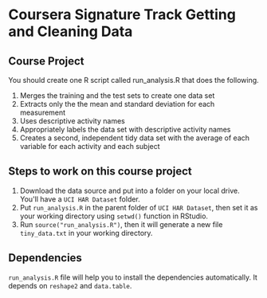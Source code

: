 # Coursera  Signature Track Getting and Cleaning Data

## Course Project

You should create one R script called run_analysis.R that does the following.

1. Merges the training and the test sets to create one data set
2. Extracts only the the mean and standard deviation for each measurement
3. Uses descriptive activity names
4. Appropriately labels the data set with descriptive activity names
5. Creates a second, independent tidy data set with the average of each variable for each activity and each subject

## Steps to work on this course project

1. Download the data source and put into a folder on your local drive. You'll have a ```UCI HAR Dataset``` folder.
2. Put ```run_analysis.R``` in the parent folder of ```UCI HAR Dataset```, then set it as your working directory using ```setwd()``` function in RStudio.
3. Run ```source("run_analysis.R")```, then it will generate a new file ```tiny_data.txt``` in your working directory.

## Dependencies

```run_analysis.R``` file will help you to install the dependencies automatically. It depends on ```reshape2``` and ```data.table```.  
